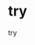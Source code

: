 # try
try
<div id="spotxvideo"></div>
<div id="spotxbanner"></div>
<script type="text/javascript">
        function myAdDoneFunction(spotx_ad_found)  {
            if(spotx_ad_found)  {
                document.getElementById("spotxvideo").innerHTML = '[content to be played after ad display]';
            }
            else {
                document.getElementById("spotxvideo").innerHTML = '[backup ad request]';
            }
        };
</script>
<script type="text/javascript" src="//js.spotx.tv/easi/v1/85394.js" data-spotx_channel_id="85394" data-spotx_content_width="450" data-spotx_content_height="370" data-spotx_ad_done_function="myAdDoneFunction" data-spotx_content_container_id="spotxvideo" data-spotx_banner_container_id="spotxbanner" data-spotx_ad_unit="instream"></script>
